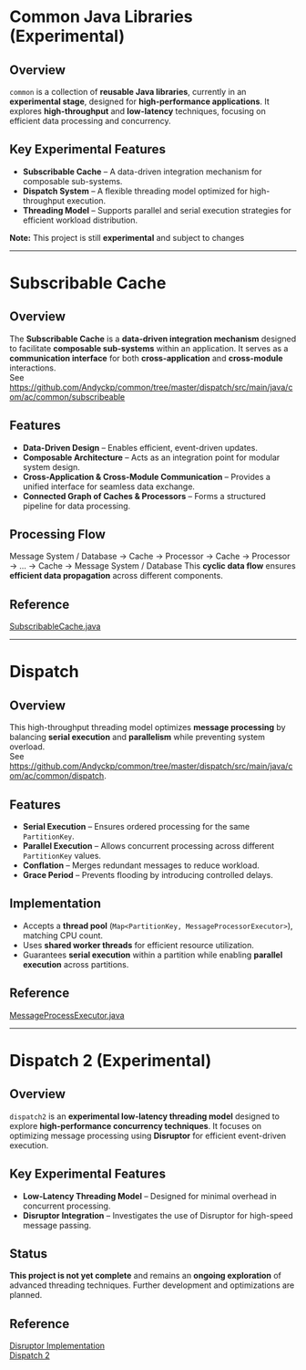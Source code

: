 # Common Java Libraries (Experimental)  

## Overview  
`common` is a collection of **reusable Java libraries**, currently in an **experimental stage**, designed for **high-performance applications**. It explores **high-throughput** and **low-latency** techniques, focusing on efficient data processing and concurrency.  

## Key Experimental Features  
- **Subscribable Cache** – A data-driven integration mechanism for composable sub-systems.  
- **Dispatch System** – A flexible threading model optimized for high-throughput execution.  
- **Threading Model** – Supports parallel and serial execution strategies for efficient workload distribution.  

**Note:** This project is still **experimental** and subject to changes

---
# Subscribable Cache  

## Overview  
The **Subscribable Cache** is a **data-driven integration mechanism** designed to facilitate **composable sub-systems** within an application. It serves as a **communication interface** for both **cross-application** and **cross-module** interactions.  
See https://github.com/Andyckp/common/tree/master/dispatch/src/main/java/com/ac/common/subscribeable

## Features  
- **Data-Driven Design** – Enables efficient, event-driven updates.  
- **Composable Architecture** – Acts as an integration point for modular system design.  
- **Cross-Application & Cross-Module Communication** – Provides a unified interface for seamless data exchange.  
- **Connected Graph of Caches & Processors** – Forms a structured pipeline for data processing.  

## Processing Flow  
Message System / Database → Cache → Processor → Cache → Processor → ... → Cache → Message System / Database
This **cyclic data flow** ensures **efficient data propagation** across different components.  

## Reference  
[SubscribableCache.java](https://github.com/Andyckp/common/blob/master/dispatch/src/main/java/com/ac/common/subscribeable/SubscribableCache.java)

---
# Dispatch   

## Overview  
This high-throughput threading model optimizes **message processing** by balancing **serial execution** and **parallelism** while preventing system overload.  
See https://github.com/Andyckp/common/tree/master/dispatch/src/main/java/com/ac/common/dispatch. 

## Features  
- **Serial Execution** – Ensures ordered processing for the same `PartitionKey`.  
- **Parallel Execution** – Allows concurrent processing across different `PartitionKey` values.  
- **Conflation** – Merges redundant messages to reduce workload.  
- **Grace Period** – Prevents flooding by introducing controlled delays.  

## Implementation  
- Accepts a **thread pool** (`Map<PartitionKey, MessageProcessorExecutor>`), matching CPU count.  
- Uses **shared worker threads** for efficient resource utilization.  
- Guarantees **serial execution** within a partition while enabling **parallel execution** across partitions.  

## Reference  
[MessageProcessExecutor.java](https://github.com/Andyckp/common/blob/master/dispatch/src/main/java/com/ac/common/dispatch/MessageProcessExecutor.java)

---

# Dispatch 2 (Experimental)  

## Overview  
`dispatch2` is an **experimental low-latency threading model** designed to explore **high-performance concurrency techniques**. It focuses on optimizing message processing using **Disruptor** for efficient event-driven execution.  

## Key Experimental Features  
- **Low-Latency Threading Model** – Designed for minimal overhead in concurrent processing.  
- **Disruptor Integration** – Investigates the use of Disruptor for high-speed message passing.  

## Status  
**This project is not yet complete** and remains an **ongoing exploration** of advanced threading techniques. Further development and optimizations are planned.  

## Reference  
[Disruptor Implementation](https://github.com/Andyckp/common/tree/master/dispatch/src/main/java/com/ac/common/disruptor)  
[Dispatch 2](https://github.com/Andyckp/common/tree/master/dispatch/src/main/java/com/ac/common/dispatch2)  
